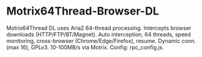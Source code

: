 # Motrix64Thread-Browser-DL
Motrix64Thread DL uses Aria2 64-thread processing. Intercepts browser downloads (HTTP/FTP/BT/Magnet). Auto interception, 64 threads, speed monitoring, cross-browser (Chrome/Edge/Firefox), resume. Dynamic conn. (max 16), GPLv3. 10-100MB/s via Motrix. Config: rpc_config.js. 
